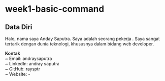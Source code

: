 # week1-basic-command


## Data Diri
Halo, nama saya Anday Saputra. Saya adalah seorang pekerja . Saya sangat tertarik dengan dunia teknologi, khususnya dalam bidang web developer.

**Kontak**\
~ Email: andraysaputra\
~ LinkedIn: andray saputra\
~ GitHub: raysptr\
~ Website: -
